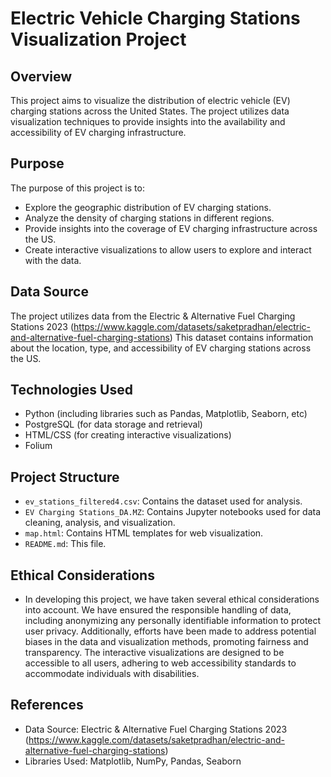 # Electric Vehicle Charging Stations Visualization Project

## Overview
This project aims to visualize the distribution of electric vehicle (EV) charging stations across the United States. The project utilizes data visualization techniques to provide insights into the availability and accessibility of EV charging infrastructure.

## Purpose
The purpose of this project is to:

- Explore the geographic distribution of EV charging stations.
- Analyze the density of charging stations in different regions.
- Provide insights into the coverage of EV charging infrastructure across the US.
- Create interactive visualizations to allow users to explore and interact with the data.

## Data Source
The project utilizes data from the Electric & Alternative Fuel Charging Stations 2023 (https://www.kaggle.com/datasets/saketpradhan/electric-and-alternative-fuel-charging-stations) This dataset contains information about the location, type, and accessibility of EV charging stations across the US.

## Technologies Used
- Python (including libraries such as Pandas, Matplotlib, Seaborn, etc)
- PostgreSQL (for data storage and retrieval)
- HTML/CSS (for creating interactive visualizations)
- Folium

## Project Structure
- `ev_stations_filtered4.csv`: Contains the dataset used for analysis.
- `EV Charging Stations_DA.MZ`: Contains Jupyter notebooks used for data cleaning, analysis, and visualization.
- `map.html`: Contains HTML templates for web visualization.
- `README.md`: This file.

## Ethical Considerations
- In developing this project, we have taken several ethical considerations into account. We have ensured the responsible handling of data, including anonymizing any personally identifiable information to protect user privacy. Additionally, efforts have been made to address potential biases in the data and visualization methods, promoting fairness and transparency. The interactive visualizations are designed to be accessible to all users, adhering to web accessibility standards to accommodate individuals with disabilities.

## References
- Data Source: Electric & Alternative Fuel Charging Stations 2023 (https://www.kaggle.com/datasets/saketpradhan/electric-and-alternative-fuel-charging-stations)
- Libraries Used: Matplotlib, NumPy, Pandas, Seaborn

